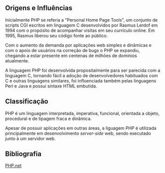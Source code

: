 ## Origens e Influências

Inicialmente PHP se referia a "Personal Home Page Tools", um conjunto de scripts CGI escritos em linguagem C desenvolvidos por Rasmus Lerdof em 1994 com o propósito de acompanhar visitas em seu currículo online. Em 1995, Rasmus liberou seu código fonte ao público.

Com o aumento da demanda por aplicações web simples e dinâmicas e com o apoio de usuários na correção de bugs o PHP se expandiu, chegando a estar presente em centenas de milhões de domínios atualmente.

A linguagem PHP foi desenvolvida propositalmente para ser parecida com a linguagem C, tornando fácil a adoção de desenvolvedores habituados com C e outras linguagens similares, foi influenciada também pelas linguagens Perl e Java e possui sintaxe HTML embutida. 

## Classificação

PHP é um linguagem interpretada, imperativa, funcional, orientada a objeto, procedural e de tipagem fraca e dinâmica.

Apesar de possuir aplicações em outras áreas, a liguagem PHP é utilizada principalmente em desenvolvimento *server-side* web, sendo executado junto à um servidor web. 

## Bibliografia

[PHP.net](https://www.php.net/manual/pt_BR/history.php.php)